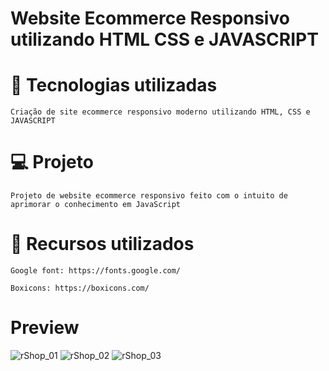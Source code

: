 # Website Ecommerce Responsivo utilizando HTML CSS e JAVASCRIPT      

# 🚀 Tecnologias utilizadas

    Criação de site ecommerce responsivo moderno utilizando HTML, CSS e JAVASCRIPT 

# 💻 Projeto
   
    Projeto de website ecommerce responsivo feito com o intuito de aprimorar o conhecimento em JavaScript

# 🔖 Recursos utilizados

    Google font: https://fonts.google.com/

    Boxicons: https://boxicons.com/

# Preview

![rShop_01](https://user-images.githubusercontent.com/29392805/168711642-1a063c03-118f-4b16-9fec-46c4a72353be.png)
![rShop_02](https://user-images.githubusercontent.com/29392805/168709719-d5a3fc55-d3e3-4f4e-bf85-df63744eccd4.png)
![rShop_03](https://user-images.githubusercontent.com/29392805/168709793-53ba2a3b-fdef-4713-a069-1f9d7a97f73b.png)

